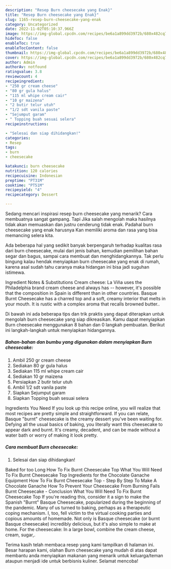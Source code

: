 ```yaml
---
description: "Resep Burn cheesecake yang Enak}"
title: "Resep Burn cheesecake yang Enak}"
slug: 1165-resep-burn-cheesecake-yang-enak
category: Uncategorized
date: 2022-11-02T05:10:37.966Z
image: https://img-global.cpcdn.com/recipes/be6a1a899dd3972b/680x482cq70/burn-cheesecake-foto-resep-utama.jpg
hideToc: false
enableToc: true
enableTocContent: false
thumbnail: https://img-global.cpcdn.com/recipes/be6a1a899dd3972b/680x482cq70/burn-cheesecake-foto-resep-utama.jpg
cover: https://img-global.cpcdn.com/recipes/be6a1a899dd3972b/680x482cq70/burn-cheesecake-foto-resep-utama.jpg
author: Admin
authorAv: notfound
ratingvalue: 3.8
reviewcount: 4
recipeingredient:
- "250 gr cream cheese"
- "80 gr gula halus"
- "115 ml whipe cream cair"
- "10 gr maizena"
- "2 butir telur utuh"
- "1/2 sdt vanila paste"
- "Sejumput garam"
- " Topping buah sesuai selera"
recipeinstructions:

- "Selesai dan siap dihidangkan!"
categories:
- Resep
tags:
- burn
- cheesecake

katakunci: burn cheesecake 
nutrition: 120 calories
recipecuisine: Indonesian
preptime: "PT31M"
cooktime: "PT51M"
recipeyield: "4"
recipecategory: Dessert

---
```



Sedang mencari inspirasi resep burn cheesecake yang menarik? Cara membuatnya sangat gampang. Tapi Jika salah mengolah maka hasilnya tidak akan memuaskan dan justru cenderung tidak enak. Padahal burn cheesecake yang enak harusnya Kan memiliki aroma dan rasa yang bisa memancing selera kita.


Ada beberapa hal yang sedikit banyak berpengaruh terhadap kualitas rasa dari burn cheesecake, mulai dari jenis bahan, kemudian pemilihan bahan segar dan bagus, sampai cara membuat dan menghidangkannya. Tak perlu bingung kalau hendak menyiapkan burn cheesecake yang enak di rumah, karena asal sudah tahu caranya maka hidangan ini bisa jadi suguhan istimewa.

Ingredient Notes &amp; Substitutions Cream cheese: La Viña uses the Philadelphia brand cream cheese and always has -- however, it&#39;s possible that the composition in Spain is different than in other countries. Basque Burnt Cheesecake has a charred top and a soft, creamy interior that melts in your mouth. It is rustic with a complex aroma that recalls browned butter..


Di bawah ini ada beberapa tips dan trik praktis yang dapat diterapkan untuk mengolah burn cheesecake yang siap dikreasikan. Kamu dapat menyiapkan Burn cheesecake menggunakan 8 bahan dan 0 langkah pembuatan. Berikut ini langkah-langkah untuk menyiapkan hidangannya.

<!--inarticleads1-->

##### Bahan-bahan dan bumbu yang digunakan dalam menyiapkan Burn cheesecake:

1. Ambil 250 gr cream cheese
1. Sediakan 80 gr gula halus
1. Sediakan 115 ml whipe cream cair
1. Sediakan 10 gr maizena
1. Persiapkan 2 butir telur utuh
1. Ambil 1/2 sdt vanila paste
1. Siapkan Sejumput garam
1. Siapkan  Topping buah sesuai selera


Ingredients You Need If you look up this recipe online, you will realize that most recipes are pretty simple and straightforward. If you can relate, Basque &#34;burnt&#34; cheesecake is the creamy dessert you&#39;ve been waiting for. Defying all the usual basics of baking, you literally want this cheesecake to appear dark and burnt. It&#39;s creamy, decadent, and can be made without a water bath or worry of making it look pretty. 

<!--inarticleads2-->

##### Cara membuat Burn cheesecake:


1. Selesai dan siap dihidangkan!

Baked for too Long How To Fix Burnt Cheesecake Top What You Will Need To Fix Burnt Cheesecake Top Ingredients for the Chocolate Ganache Equipment How To Fix Burnt Cheesecake Top - Step By Step To Make A Chocolate Ganache How To Prevent Your Cheesecake From Burning Fails Burnt Cheesecake - Conclusion What You Will Need To Fix Burnt Cheesecake Top If you&#39;re reading this, consider it a sign to make the Spanish &#34;Burnt&#34; Basque Cheesecake, popularized during the beginning of the pandemic. Many of us turned to baking, perhaps as a therapeutic coping mechanism. I, too, fell victim to the virtual cooking parties and copious amounts of homemade. Not only is Basque cheesecake (or burnt Basque cheesecake) incredibly delicious, but it&#39;s also simple to make at home. For the cheesecake: In a large bowl, combine the cream cheese, cream, sugar,. 

Terima kasih telah membaca resep yang kami tampilkan di halaman ini. Besar harapan kami, olahan Burn cheesecake yang mudah di atas dapat membantu anda menyiapkan makanan yang menarik untuk keluarga/teman ataupun menjadi ide untuk berbisnis kuliner. Selamat mencoba!
